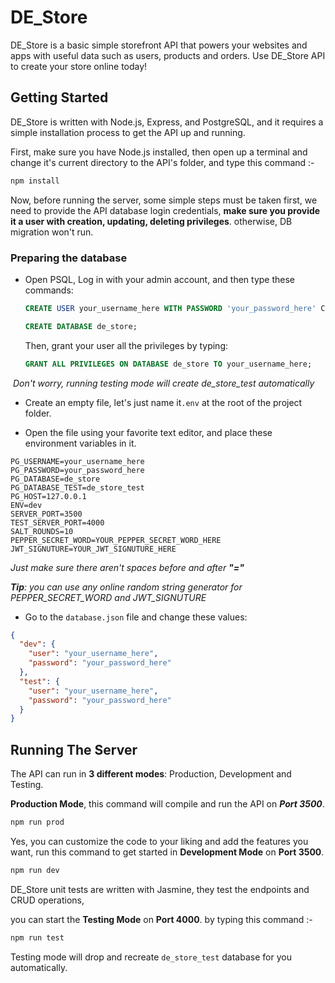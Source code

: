 # DE_Store

DE_Store is a basic simple storefront API that powers your websites and apps with useful data such as users, products and orders. Use DE_Store API to create your store online today!



## Getting Started

DE_Store is written with Node.js, Express, and PostgreSQL, and it requires a simple installation process to get the API up and running.

First, make sure you have Node.js installed, then open up a terminal and change it's current directory to the API's folder, and type this command :-

```bash
npm install
```



Now, before running the server, some simple steps must be taken first, we need to provide the API database login credentials, **make sure you provide it a user with creation, updating, deleting privileges**. otherwise, DB migration won't run.



### Preparing the database

- Open PSQL, Log in with your admin account, and then type these commands: 

  ```sql
  CREATE USER your_username_here WITH PASSWORD 'your_password_here' CREATEDB;
  ```

  ```SQL
  CREATE DATABASE de_store;
  ```

  Then, grant your user all the privileges by typing:

  ```sql
  GRANT ALL PRIVILEGES ON DATABASE de_store TO your_username_here;
  ```

​		*Don't worry, running testing mode will create de_store_test automatically*

- Create an empty file, let's just name it`.env` at the root of the project folder.

- Open the file using your favorite text editor, and place these environment variables in it.

```env
PG_USERNAME=your_username_here
PG_PASSWORD=your_password_here
PG_DATABASE=de_store
PG_DATABASE_TEST=de_store_test
PG_HOST=127.0.0.1
ENV=dev
SERVER_PORT=3500
TEST_SERVER_PORT=4000
SALT_ROUNDS=10
PEPPER_SECRET_WORD=YOUR_PEPPER_SECRET_WORD_HERE
JWT_SIGNUTURE=YOUR_JWT_SIGNUTURE_HERE
```

*Just make sure there aren't spaces before and after **"="***

***Tip**: you can use any online random string generator for PEPPER_SECRET_WORD and JWT_SIGNUTURE*

- Go to the `database.json` file and change these values: 

```json
{
  "dev": {
	"user": "your_username_here",
    "password": "your_password_here"
  },
  "test": {
	"user": "your_username_here",
    "password": "your_password_here"
  }
}
```



## Running The Server

The API can run in **3 different modes**: Production, Development and Testing.

**Production Mode**, this command will compile and run the API on ***Port 3500***.

```bash
npm run prod
```



Yes, you can customize the code to your liking and add the features you want, run this command to get started in **Development Mode** on **Port 3500**.

```bash
npm run dev
```



DE_Store unit tests are written with Jasmine, they test the endpoints and CRUD operations,

you can start the **Testing Mode** on **Port 4000**. by typing this command :-

```bash
npm run test
```

Testing mode will drop and recreate `de_store_test` database for you automatically.

